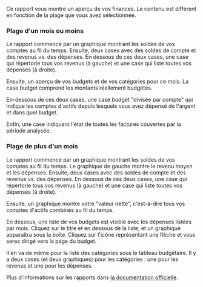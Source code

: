 Ce rapport vous montre un aperçu de vos finances. Le contenu est différent en fonction de la plage que vous avez sélectionnée.

### Plage d'un mois ou moins

Le rapport commence par un graphique montrant les soldes de vos comptes au fil du temps. Ensuite, deux cases avec des soldes de compte et des revenus vs. des dépenses. En dessous de ces deux cases, une case qui répertorie tous vos revenus (à gauche) et une case qui liste toutes vos dépenses (à droite).

Ensuite, un aperçu de vos budgets et de vos catégories pour ce mois. La case budget comprend les montants réellement budgétés.

En-dessous de ces deux cases, une case budget "divisée par compte" qui indique les comptes d'actifs depuis lesquels vous avez dépensé de l'argent et dans quel budget.

Enfin, une case indiquant l'état de toutes les factures couvertes par la période analysée.

### Plage de plus d'un mois

Le rapport commence par un graphique montrant les soldes de vos comptes au fil du temps. Le graphique de gauche montre le revenu moyen et les dépenses. Ensuite, deux cases avec des soldes de compte et des revenus vs. des dépenses. En dessous de ces deux cases, une case qui répertorie tous vos revenus (à gauche) et une case qui liste toutes vos dépenses (à droite).

Ensuite, un graphique montre votre "valeur nette", c'est-à-dire tous vos comptes d'actifs combinés au fil du temps.

En dessous, une liste de vos budgets est visible avec les dépenses listées par mois. Cliquez sur le titre et en dessous de la liste, et un graphique apparaîtra sous la boîte. Cliquez sur l'icône représentant une flèche et vous serez dirigé vers la page du budget.

Il en va de même pour la liste des catégories sous le tableau budgétaire. Il y a deux cases (et deux graphiques) pour les catégories : une pour les revenus et une pour les dépenses.

Plus d'informations sur les rapports dans [la documentation officielle](https://firefly-iii.readthedocs.io/en/latest/advanced/reports.html).